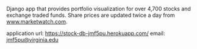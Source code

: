 Django app that provides portfolio visualization for over 4,700 stocks and exchange traded funds. Share prices are updated twice a day from www.marketwatch.com.

application url:
https://stock-db-jmf5pu.herokuapp.com/
email:
jmf5pu@virginia.edu